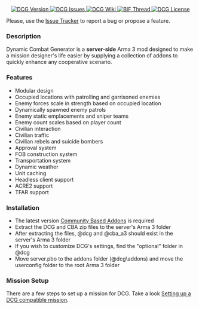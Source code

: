 <p align="center">
    <a href="https://github.com/nicholasclark-artist/DCG/releases">
        <img src="https://img.shields.io/badge/Version-3.1.0.3-blue.svg?style=flat-square" alt="DCG Version">
    </a>
    <a href="https://github.com/nicholasclark-artist/DCG/issues">
        <img src="https://img.shields.io/github/issues/nicholasclark-artist/DCG.svg?style=flat-square" alt="DCG Issues">
    </a>
    <a href="https://github.com/nicholasclark-artist/DCG/wiki">
        <img src="https://img.shields.io/badge/DCG-Wiki-orange.svg?style=flat-square" alt="DCG Wiki">
    </a>
    <a href="https://forums.bistudio.com/topic/176544-coop-dynamic-combat-generator/">
        <img src="https://img.shields.io/badge/BIF-Thread-red.svg?style=flat-square" alt="BIF Thread">
    </a>
    <a href="https://github.com/nicholasclark-artist/DCG/blob/master/LICENSE">
        <img src="https://img.shields.io/badge/License-GPLv2-lightgrey.svg?style=flat-square" alt="DCG License">
    </a>
</p>

Please, use the [Issue Tracker](https://github.com/nicholasclark-artist/DCG/issues) to report a bug or propose a feature.

### Description
Dynamic Combat Generator is a **server-side** Arma 3 mod designed to make a mission designer's life easier by supplying a collection of addons to quickly enhance any cooperative scenario.

### Features
- Modular design
- Occupied locations with patrolling and garrisoned enemies
- Enemy forces scale in strength based on occupied location
- Dynamically spawned enemy patrols
- Enemy static emplacements and sniper teams
- Enemy count scales based on player count
- Civilian interaction
- Civilian traffic
- Civilian rebels and suicide bombers
- Approval system
- FOB construction system
- Transportation system
- Dynamic weather
- Unit caching
- Headless client support
- ACRE2 support
- TFAR support

### Installation
- The latest version [Community Based Addons](https://forums.bistudio.com/topic/168277-cba-community-base-addons-arma-3/) is required
- Extract the DCG and CBA zip files to the server's Arma 3 folder
- After extracting the files, @dcg and @cba_a3 should exist in the server's Arma 3 folder
- If you wish to customize DCG's settings, find the "optional" folder in @dcg
- Move server.pbo to the addons folder (@dcg\addons) and move the userconfig folder to the root Arma 3 folder

### Mission Setup
There are a few steps to set up a mission for DCG. Take a look [Setting up a DCG compatible mission](https://github.com/nicholasclark-artist/DCG/wiki/Setting-up-a-DCG-compatible-mission).